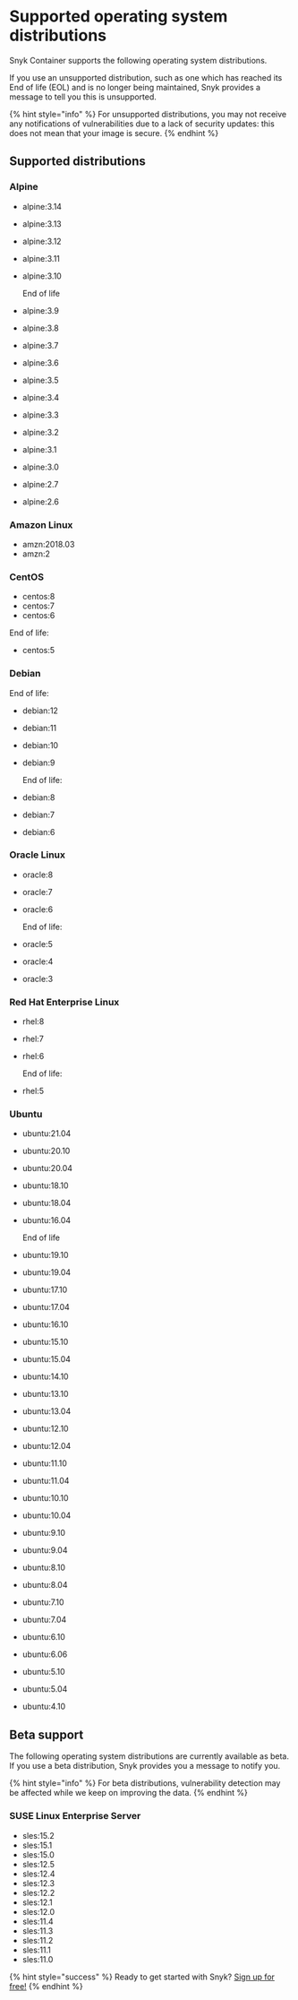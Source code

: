 # Supported operating system distributions

Snyk Container supports the following operating system distributions.

If you use an unsupported distribution, such as one which has reached its End of life \(EOL\) and is no longer being maintained, Snyk provides a message to tell you this is unsupported.

{% hint style="info" %}
For unsupported distributions, you may not receive any notifications of vulnerabilities due to a lack of security updates: this does not mean that your image is secure.
{% endhint %}

## Supported distributions

### Alpine

* alpine:3.14
* alpine:3.13
* alpine:3.12
* alpine:3.11
* alpine:3.10

  End of life

* alpine:3.9
* alpine:3.8
* alpine:3.7
* alpine:3.6
* alpine:3.5
* alpine:3.4
* alpine:3.3
* alpine:3.2
* alpine:3.1
* alpine:3.0
* alpine:2.7
* alpine:2.6

### Amazon Linux

* amzn:2018.03
* amzn:2

### CentOS

* centos:8
* centos:7
* centos:6

End of life:

* centos:5

### Debian

End of life:

* debian:12
* debian:11
* debian:10
* debian:9

  End of life:

* debian:8
* debian:7
* debian:6

### Oracle Linux

* oracle:8
* oracle:7
* oracle:6

  End of life:

* oracle:5
* oracle:4
* oracle:3

### Red Hat Enterprise Linux

* rhel:8
* rhel:7
* rhel:6

  End of life:

* rhel:5

### Ubuntu

* ubuntu:21.04
* ubuntu:20.10
* ubuntu:20.04
* ubuntu:18.10
* ubuntu:18.04
* ubuntu:16.04

  End of life

* ubuntu:19.10
* ubuntu:19.04
* ubuntu:17.10
* ubuntu:17.04
* ubuntu:16.10
* ubuntu:15.10
* ubuntu:15.04
* ubuntu:14.10
* ubuntu:13.10
* ubuntu:13.04
* ubuntu:12.10
* ubuntu:12.04
* ubuntu:11.10
* ubuntu:11.04
* ubuntu:10.10
* ubuntu:10.04
* ubuntu:9.10
* ubuntu:9.04
* ubuntu:8.10
* ubuntu:8.04
* ubuntu:7.10
* ubuntu:7.04
* ubuntu:6.10
* ubuntu:6.06
* ubuntu:5.10
* ubuntu:5.04
* ubuntu:4.10

## Beta support

The following operating system distributions are currently available as beta. If you use a beta distribution, Snyk provides you a message to notify you.

{% hint style="info" %}
For beta distributions, vulnerability detection may be affected while we keep on improving the data.
{% endhint %}

### SUSE Linux Enterprise Server

* sles:15.2
* sles:15.1
* sles:15.0
* sles:12.5
* sles:12.4
* sles:12.3
* sles:12.2
* sles:12.1
* sles:12.0
* sles:11.4
* sles:11.3
* sles:11.2
* sles:11.1
* sles:11.0

{% hint style="success" %}
Ready to get started with Snyk? [Sign up for free!](https://snyk.io/login?cta=sign-up&loc=footer&page=support_docs_page/)
{% endhint %}

